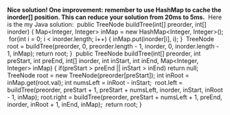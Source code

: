 **Nice solution! One improvement: remember to use HashMap to cache the inorder[] position. This can reduce your solution from 20ms to 5ms.**
​
Here is the my Java solution:
​
public TreeNode buildTree(int[] preorder, int[] inorder) {
Map<Integer, Integer> inMap = new HashMap<Integer, Integer>();
​
for(int i = 0; i < inorder.length; i++) {
inMap.put(inorder[i], i);
}
​
TreeNode root = buildTree(preorder, 0, preorder.length - 1, inorder, 0, inorder.length - 1, inMap);
return root;
}
​
public TreeNode buildTree(int[] preorder, int preStart, int preEnd, int[] inorder, int inStart, int inEnd, Map<Integer, Integer> inMap) {
if(preStart > preEnd || inStart > inEnd) return null;
​
TreeNode root = new TreeNode(preorder[preStart]);
int inRoot = inMap.get(root.val);
int numsLeft = inRoot - inStart;
​
root.left = buildTree(preorder, preStart + 1, preStart + numsLeft, inorder, inStart, inRoot - 1, inMap);
root.right = buildTree(preorder, preStart + numsLeft + 1, preEnd, inorder, inRoot + 1, inEnd, inMap);
​
return root;
}